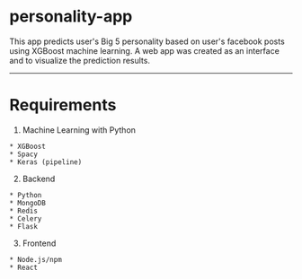 # personality-app
This app predicts user's Big 5 personality based on user's facebook posts using XGBoost machine learning.
A web app was created as an interface and to visualize the prediction results.

---
# Requirements
1. Machine Learning with Python
```
* XGBoost
* Spacy
* Keras (pipeline) 
```
2. Backend
```
* Python
* MongoDB
* Redis
* Celery
* Flask
```
3. Frontend
```
* Node.js/npm
* React
```
